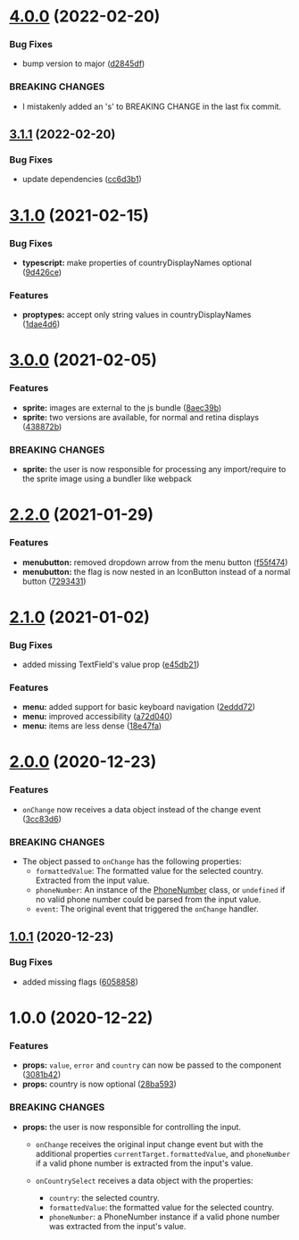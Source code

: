 # [4.0.0](https://github.com/soufyakoub/mui-phone-textfield/compare/v3.1.1...v4.0.0) (2022-02-20)


### Bug Fixes

* bump version to major ([d2845df](https://github.com/soufyakoub/mui-phone-textfield/commit/d2845dfc5044516ef70ed367ce3addd8ab2f5d78))


### BREAKING CHANGES

* I mistakenly added an 's' to BREAKING CHANGE in the
last fix commit.

## [3.1.1](https://github.com/soufyakoub/mui-phone-textfield/compare/v3.1.0...v3.1.1) (2022-02-20)


### Bug Fixes

* update dependencies ([cc6d3b1](https://github.com/soufyakoub/mui-phone-textfield/commit/cc6d3b112713abd60b0e6ed58c17ea032c1e9734))

# [3.1.0](https://github.com/soufyakoub/mui-phone-textfield/compare/v3.0.0...v3.1.0) (2021-02-15)


### Bug Fixes

* **typescript:** make properties of countryDisplayNames optional ([9d426ce](https://github.com/soufyakoub/mui-phone-textfield/commit/9d426ced53103ef21a2d97d0b0f1051c9665251d))


### Features

* **proptypes:** accept only string values in countryDisplayNames ([1dae4d6](https://github.com/soufyakoub/mui-phone-textfield/commit/1dae4d63db799d0d6e6015eba0139d6a36d59f23))

# [3.0.0](https://github.com/soufyakoub/mui-phone-textfield/compare/v2.2.0...v3.0.0) (2021-02-05)


### Features

* **sprite:** images are external to the js bundle ([8aec39b](https://github.com/soufyakoub/mui-phone-textfield/commit/8aec39b3a8bccbfe62df2e9261e739a3faafdaff))
* **sprite:** two versions are available, for normal and retina displays ([438872b](https://github.com/soufyakoub/mui-phone-textfield/commit/438872ba0d22781f173dee5864077aaf0e9d441d))


### BREAKING CHANGES

* **sprite:** the user is now responsible for processing any
import/require to the sprite image using a bundler like webpack

# [2.2.0](https://github.com/soufyakoub/mui-phone-textfield/compare/v2.1.0...v2.2.0) (2021-01-29)


### Features

* **menubutton:** removed dropdown arrow from the menu button ([f55f474](https://github.com/soufyakoub/mui-phone-textfield/commit/f55f47462e31e4bd771c48f22b0ed162c2b430dc))
* **menubutton:** the flag is now nested in an IconButton instead of a normal button ([7293431](https://github.com/soufyakoub/mui-phone-textfield/commit/72934311e0a392a01c7279a014fb48f910ffa345))

# [2.1.0](https://github.com/soufyakoub/mui-phone-textfield/compare/v2.0.0...v2.1.0) (2021-01-02)


### Bug Fixes

* added missing TextField's value prop ([e45db21](https://github.com/soufyakoub/mui-phone-textfield/commit/e45db2173860cd1d756d9f9dd9629ae13014606e))


### Features

* **menu:** added support for basic keyboard navigation ([2eddd72](https://github.com/soufyakoub/mui-phone-textfield/commit/2eddd72d39ad20aa5802bce43a7e58da8b685f4d))
* **menu:** improved accessibility ([a72d040](https://github.com/soufyakoub/mui-phone-textfield/commit/a72d0402995d6f3d32b54fe2eab0f7ccdcc3a977))
* **menu:** items are less dense ([18e47fa](https://github.com/soufyakoub/mui-phone-textfield/commit/18e47fac6e7fe2f1486f9a3d901a8d27ee91ec80))

# [2.0.0](https://github.com/soufyakoub/mui-phone-textfield/compare/v1.0.1...v2.0.0) (2020-12-23)


### Features

* `onChange` now receives a data object instead of the change event ([3cc83d6](https://github.com/soufyakoub/mui-phone-textfield/commit/3cc83d6221fcf176023060b604453fec829069ca))


### BREAKING CHANGES

* The object passed to `onChange` has the following
properties:
  - `formattedValue`: The formatted value for the selected country. Extracted from the input value.
  - `phoneNumber`: An instance of the
[PhoneNumber](https://github.com/catamphetamine/libphonenumber-js/blob/master/README.md#phonenumber)
class, or `undefined` if no valid phone number could be parsed from the input value.
  - `event`: The original event that triggered the `onChange` handler.

## [1.0.1](https://github.com/soufyakoub/mui-phone-textfield/compare/v1.0.0...v1.0.1) (2020-12-23)


### Bug Fixes

* added missing flags ([6058858](https://github.com/soufyakoub/mui-phone-textfield/commit/605885868b298a8ccc6c1a16224b1ec17f8cdc30))

# 1.0.0 (2020-12-22)


### Features

* **props:** `value`, `error` and `country` can now be passed to the component ([3081b42](https://github.com/soufyakoub/mui-phone-textfield/commit/3081b425dd7cb8d8f0fb1710196c68a699eb09a7))
* **props:** country is now optional ([28ba593](https://github.com/soufyakoub/mui-phone-textfield/commit/28ba593b281e887195a066903fe30df3abbea4b1))


### BREAKING CHANGES

* **props:** the user is now responsible for controlling the input.

  - `onChange` receives the original input change event but with the additional properties
`currentTarget.formattedValue`, and `phoneNumber` if a valid phone number
is extracted from the input's value.

  - `onCountrySelect` receives a data object with the properties:
    - `country`: the selected country.
    - `formattedValue`: the formatted value for the selected country.
    - `phoneNumber`: a PhoneNumber instance if a valid phone number was
extracted from the input's value.
